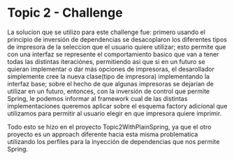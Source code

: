 # Topic 2 - Challenge

La solucion que se utilizo para este challenge fue: primero usando el principio de inversión de dependencias se desacoplaron los diferentes tipos de impresora de la seleccion
que el usuario quiere utilizar; esto permite que con una interfaz se represente el comportamiento basico que van a tener todas las distintas iteraciónes, permitiendo asi que si
en un futuro se quieran implementar o dar más opciones de impresoras, el desarollador simplemente cree la nueva clase(tipo de impresora) implementando la interfaz base; sobre el
hecho de que algunas impresoras se dejarian de utilizar en un futuro, entonces, con la inversión de control que permite Spring, le podemos informar al framework cual de las 
distintas implementaciones queremos aplicar sobre el esquema factory adicional que utilizamos para permitir al usuario elegir en que impresora quiere imprimir.

Todo esto se hizo en el proyecto Topic2WithPlainSpring, ya que el otro proyecto es un approach diferente hacia esta misma problematica utilizando los perfiles para la inyección
de dependencias que nos permite Spring.
